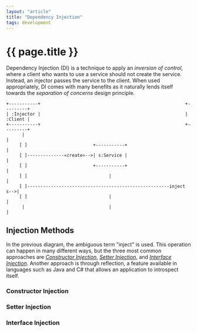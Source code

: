 ```yaml
---
layout: "article"
title: "Dependency Injection"
tags: development
---
```

# {{ page.title }}

Dependency Injection (DI) is a technique to apply an _inversion of control_, where a client who wants to use a service should not create the service. Instead, an injector passes the service to the client. When used appropriately, DI comes with many benefits as it naturally lends itself towards the _separation of concerns_ design principle.

```
+-----------+                                                       +---------+
| :Injector |                                                       | :Client |
+-----------+                                                       +---------+
      |                                                                  |
     [ ]                         +-----------+                           |
     [ ]--------------«create»-->| s:Service |                           |
     [ ]                         +-----------+                           |
     [ ]                               |                                 |
     [ ]------------------------------------------------------inject s-->|
     [ ]                               |                                 |
      |                                |                                 |
```

## Injection Methods
In the previous diagram, the ambiguous term "inject" is used. This operation can happen in many different ways, but the three most common approaches are [_Constructor Injection_](#constructor-injection), [_Setter Injection_](#setter-injection), and [_Interface Injection_](#interface-injection). Another approach is through reflection, a feature available in languages such as Java and C# that allows an application to introspect itself.

### Constructor Injection
### Setter Injection
### Interface Injection